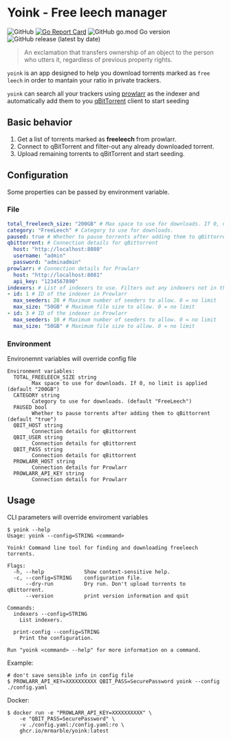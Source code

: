 # Yoink - Free leech manager

![GitHub](https://img.shields.io/github/license/mrmarble/yoink)
[![Go Report Card](https://goreportcard.com/badge/github.com/mrmarble/yoink)](https://goreportcard.com/report/github.com/mrmarble/yoink)
![GitHub go.mod Go version](https://img.shields.io/github/go-mod/go-version/mrmarble/yoink)
![GitHub release (latest by date)](https://img.shields.io/github/v/release/mrmarble/yoink)

> An exclamation that transfers ownership of an object to the person who utters it, regardless of previous property rights.

`yoink` is an app designed to help you download torrents marked as `free leech` in order to mantain your ratio in private trackers.

`yoink` can search all your trackers using [prowlarr](https://github.com/Prowlarr/Prowlarr) as the indexer and automatically add them to you [qBitTorrent](https://github.com/qbittorrent/qBittorrent) client to start seeding

## Basic behavior

1. Get a list of torrents marked as **freeleech** from prowlarr.
2. Connect to qBitTorrent and filter-out any already downloaded torrent.
3. Upload remaining torrents to qBitTorrent and start seeding.

## Configuration

Some properties can be passed by environment variable.

### File

<!-- CONFIG_FILE -->
```yaml
total_freeleech_size: "200GB" # Max space to use for downloads. If 0, no limit is applied
category: "FreeLeech" # Category to use for downloads.
paused: true # Whether to pause torrents after adding them to qBittorrentf
qbittorrent: # Connection details for qBittorrent
  host: "http://localhost:8080"
  username: "admin"
  password: "adminadmin"
prowlarr: # Connection details for Prowlarr
  host: "http://localhost:8081"
  api_key: "1234567890"
indexers: # List of indexers to use. Filters out any indexers not in this list
- id: 1 # ID of the indexer in Prowlarr
  max_seeders: 20 # Maximum number of seeders to allow. 0 = no limit
  max_size: "50GB" # Maximum file size to allow. 0 = no limit
- id: 3 # ID of the indexer in Prowlarr
  max_seeders: 10 # Maximum number of seeders to allow. 0 = no limit
  max_size: "50GB" # Maximum file size to allow. 0 = no limit
```
<!-- END_CONFIG_FILE -->
### Environment

Environemnt variables will override config file
<!-- ENV_VARS -->
```
Environment variables:
  TOTAL_FREELEECH_SIZE string
    	Max space to use for downloads. If 0, no limit is applied (default "200GB")
  CATEGORY string
    	Category to use for downloads. (default "FreeLeech")
  PAUSED bool
    	Whether to pause torrents after adding them to qBittorrent (default "true")
  QBIT_HOST string
    	Connection details for qBittorrent
  QBIT_USER string
    	Connection details for qBittorrent
  QBIT_PASS string
    	Connection details for qBittorrent
  PROWLARR_HOST string
    	Connection details for Prowlarr
  PROWLARR_API_KEY string
    	Connection details for Prowlarr
```
<!-- END_ENV_VARS -->

## Usage

CLI parameters will override enviroment variables

```
$ yoink --help
Usage: yoink --config=STRING <command>

Yoink! Command line tool for finding and downloading freeleech torrents.

Flags:
  -h, --help             Show context-sensitive help.
  -c, --config=STRING    configuration file.
      --dry-run          Dry run. Don't upload torrents to qBittorrent.
      --version          print version information and quit

Commands:
  indexers --config=STRING
    List indexers.

  print-config --config=STRING
    Print the configuration.

Run "yoink <command> --help" for more information on a command.
```

Example:

```shell
# don't save sensible info in config file
$ PROWLARR_API_KEY=XXXXXXXXXX QBIT_PASS=SecurePassword yoink --config ./config.yaml
```

Docker:

```shell
$ docker run -e "PROWLARR_API_KEY=XXXXXXXXXX" \
    -e "QBIT_PASS=SecurePassword" \
    -v ./config.yaml:/config.yaml:ro \
    ghcr.io/mrmarble/yoink:latest
```
